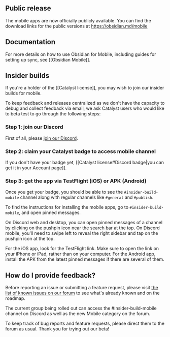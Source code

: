 ## Public release

The mobile apps are now officially publicly available. You can find the download links for the public versions at https://obsidian.md/mobile

## Documentation

For more details on how to use Obsidian for Mobile, including guides for setting up sync, see [[Obsidian Mobile]].

## Insider builds

If you're a holder of the [[Catalyst license]], you may wish to join our insider builds for mobile.

To keep feedback and releases centralized as we don't have the capacity to debug and collect feedback via email, we ask Catalyst users who would like to beta test to go through the following steps:

### Step 1: join our Discord

First of all, please [join our Discord](https://discord.gg/veuWUTm).  

### Step 2: claim your Catalyst badge to access mobile channel

If you don't have your badge yet, [[Catalyst license#Discord badge|you can get it in your Account page]].

### Step 3: get the app via TestFlight (iOS) or APK (Android)

Once you get your badge, you should be able to see the `#insider-build-mobile` channel along with regular channels like `#general` and `#publish`.

To find the instructions for installing the mobile apps, go to `#insider-build-mobile`, and open pinned messages.

On Discord web and desktop, you can open pinned messages of a channel by clicking on the pushpin icon near the search bar at the top. On Discord mobile, you'll need to swipe left to reveal the right sidebar and tap on the pushpin icon at the top.

For the iOS app, look for the TestFlight link. Make sure to open the link on your iPhone or iPad, rather than on your computer. For the Android app, install the APK from the latest pinned messages if there are several of them.

## How do I provide feedback?

Before reporting an issue or submitting a feature request, please visit [the list of known issues on our forum](https://forum.obsidian.md/t/list-of-known-issues/14286) to see what's already known and on the roadmap.

The current group being rolled out can access the #insider-build-mobile channel on Discord as well as the new Mobile category on the forum.

To keep track of bug reports and feature requests, please direct them to the forum as usual. Thank you for trying out our beta!
